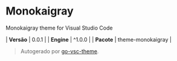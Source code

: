 # Monokaigray

Monokaigray theme for Visual Studio Code

| **Versão** | 0.0.1 |
| **Engine** | ^1.0.0 |
| **Pacote** | theme-monokaigray |

> Autogerado por [go-vsc-theme](https://github.com/natalbu/go-vsc-theme).
